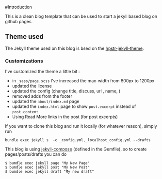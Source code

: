 #Introduction

This is a clean blog template that can be used to start a jekyll based blog on github pages.

## Theme used

The Jekyll theme used on this blog is bsed on the [hpstr-jekyll-theme](https://github.com/mmistakes/hpstr-jekyll-theme/).

### Customizations

I've customized the theme a little bit :

- in `_sass/page.scss` I've increased the max-width from 800px to 1200px
- updated the license
- updated the config (change title, discuss, url , name, )
- removed adds from the footer
- updated the `about/index.md` page
- updated the `index.html` page to show `post.excerpt` instead of `post.content`
- Using Read More links in the post (for post excerpts)

If you want to clone this blog and run it locally (for whatever reason), simply run

```
bundle exec jekyll s  -c _config.yml,_localhost_config.yml --drafts
```

This blog is using [jekyll-compose](https://github.com/jekyll/jekyll-compose) (defined in the Gemfile), so to create pages/posts/drafts you can do

```
$ bundle exec jekyll page "My New Page"
$ bundle exec jekyll post "My New Post"
$ bundle exec jekyll draft "My new draft"
```